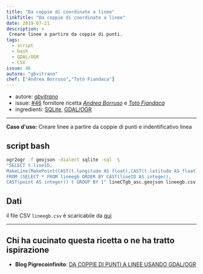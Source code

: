 ```yaml
---
title: "Da coppie di coordinate a linee"
linkTitle: "Da coppie di coordinate a linee"
date: 2019-07-21
description: >
 Creare linee a partire da coppie di punti.
tags:
  - script
  - bash
  - GDAL/OGR
  - CSV
issue: 46
autore: "gbvitrano"
chef: ["Andrea Borruso","Totò Fiandaca"]
---
```


* autore: _[gbvitrano](https://twitter.com/gbvitano?lang=it)_
* issue: [#46](https://github.com/opendatasicilia/tansignari/issues/46) fornitore ricetta *[Andrea Borruso](https://twitter.com/aborruso?lang=it)* e _[Totò Fiandaca](https://twitter.com/totofiandaca?lang=it)_
* ingredienti: [SQLite](https://www.sqlite.org/index.html), [GDAL/OGR](https://www.gdal.org/ogr2ogr.html)

---

**Caso d'uso:** Creare linee a partire da coppie di punti e indentificativo linea

## script bash

```bash
ogr2ogr -f geojson -dialect sqlite -sql  \
"SELECT t.lineID, 
MakeLine(MakePoint(CAST(t.longitude AS float),CAST(t.latitude AS float),4326)) AS geom 
FROM (SELECT * FROM lineegb ORDER BY CAST(lineID AS integer), 
CAST(point AS integer)) t GROUP BY 1" lineCTgb_asc.geojson lineegb.csv
```

## Dati

il file CSV `lineegb.csv` è scaricabile da [qui](https://github.com/opendatasicilia/tansignari/files/3098483/lineegb.zip)

---

## Chi ha cucinato questa ricetta o ne ha tratto ispirazione

- **Blog Pigrecoinfinito**: [DA COPPIE DI PUNTI A LINEE USANDO GDAL/OGR](https://pigrecoinfinito.wordpress.com/2019/04/20/da-coppie-di-punti-a-linee-usando-gdal-ogr/)
